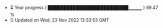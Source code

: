 - ⏳ Year progress { ██████████████████████████▁▁▁▁ } 89.47 %
- ⏰ Updated on Wed, 23 Nov 2022 13:33:53 GMT

